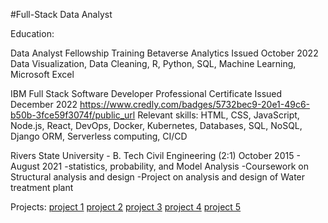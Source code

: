 #Full-Stack Data Analyst


Education:

Data Analyst Fellowship Training Betaverse Analytics
Issued October 2022
Data Visualization, Data Cleaning, R, Python, SQL, Machine Learning, Microsoft Excel


IBM Full Stack Software Developer Professional Certificate
Issued December 2022
https://www.credly.com/badges/5732bec9-20e1-49c6-b50b-3fce59f3074f/public_url
Relevant skills: HTML, CSS, JavaScript,  Node.js, React,  DevOps, Docker, Kubernetes,  Databases, SQL, NoSQL, Django ORM, Serverless computing, CI/CD

Rivers State University  - B. Tech Civil Engineering (2:1)
October 2015 - August 2021
-statistics, probability, and Model Analysis
-Coursework on Structural analysis and design
-Project on analysis and design of Water treatment plant



Projects:
[project 1](https://github.com/Kreeeva/final-cloud-app-with-database.git)
[project 2](https://github.com/Kreeeva/simple-jupyter-note-book.git)
[project 3](https://github.com/Kreeeva/cazgi-IBM-Watson-NLU-Project.git)
[project 4]()
[project 5]()
